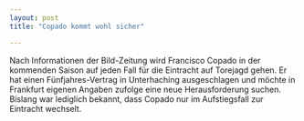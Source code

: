 ```yaml
---
layout: post
title: "Copado kommt wohl sicher"

---
```


Nach Informationen der Bild-Zeitung wird Francisco Copado in der kommenden Saison auf jeden Fall für die Eintracht auf Torejagd gehen. Er hat einen Fünfjahres-Vertrag in Unterhaching ausgeschlagen und möchte in Frankfurt eigenen Angaben zufolge eine neue Herausforderung suchen. Bislang war lediglich bekannt, dass Copado nur im Aufstiegsfall zur Eintracht wechselt.


